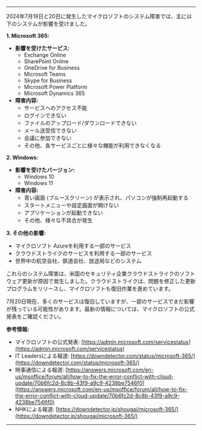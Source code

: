 
---

2024年7月19日と20日に発生したマイクロソフトのシステム障害では、主に以下のシステムが影響を受けました。

**1. Microsoft 365:**

* **影響を受けたサービス:**
    * Exchange Online
    * SharePoint Online
    * OneDrive for Business
    * Microsoft Teams
    * Skype for Business
    * Microsoft Power Platform
    * Microsoft Dynamics 365
* **障害内容:**
    * サービスへのアクセス不能
    * ログインできない
    * ファイルのアップロード/ダウンロードできない
    * メール送受信できない
    * 会議に参加できない
    * その他、各サービスごとに様々な機能が利用できなくなる

**2. Windows:**

* **影響を受けたバージョン:**
    * Windows 10
    * Windows 11
* **障害内容:**
    * 青い画面 (ブルースクリーン) が表示され、パソコンが強制再起動する
    * スタートメニューや設定画面が開けない
    * アプリケーションが起動できない
    * その他、様々な不具合が発生

**3. その他の影響:**

* マイクロソフト Azureを利用する一部のサービス
* クラウドストライクのサービスを利用する一部のサービス
* 世界中の航空会社、鉄道会社、放送局などのシステム

これらのシステム障害は、米国のセキュリティ企業クラウドストライクのソフトウェア更新が原因で発生しました。クラウドストライクは、問題を修正した更新プログラムをリリースし、マイクロソフトも復旧作業を進めています。

7月20日現在、多くのサービスは復旧していますが、一部のサービスでまだ影響が残っている可能性があります。最新の情報については、マイクロソフトの公式発表をご確認ください。

**参考情報:**

* マイクロソフトの公式発表: [https://admin.microsoft.com/servicestatus](https://admin.microsoft.com/servicestatus)
* IT Leadersによる報道: [https://downdetector.com/status/microsoft-365/](https://downdetector.com/status/microsoft-365/)
* 時事通信による報道: [https://answers.microsoft.com/en-us/msoffice/forum/all/how-to-fix-the-error-conflict-with-cloud-update/70b6fc2d-8c8b-43f9-a9c9-4238be7546f0](https://answers.microsoft.com/en-us/msoffice/forum/all/how-to-fix-the-error-conflict-with-cloud-update/70b6fc2d-8c8b-43f9-a9c9-4238be7546f0)
* NHKによる報道: [https://downdetector.jp/shougai/microsoft-365/](https://downdetector.jp/shougai/microsoft-365/)

---
